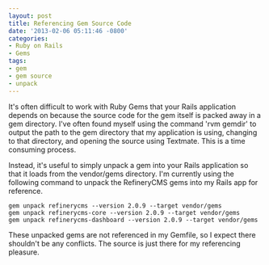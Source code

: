 ```yaml
---
layout: post
title: Referencing Gem Source Code
date: '2013-02-06 05:11:46 -0800'
categories:
- Ruby on Rails
- Gems
tags:
- gem
- gem source
- unpack
---
```


It's often difficult to work with Ruby Gems that your Rails application
depends on because the source code for the gem itself is packed away in a gem
directory. I've often found myself using the command 'rvm gemdir' to output
the path to the gem directory that my application is using, changing to that
directory, and opening the source using Textmate. This is a time consuming
process.

Instead, it's useful to simply unpack a gem into your Rails application so
that it loads from the vendor/gems directory. I'm currently using the
following command to unpack the RefineryCMS gems into my Rails app for
reference.
<!--more-->
``` shell
gem unpack refinerycms --version 2.0.9 --target vendor/gems
gem unpack refinerycms-core --version 2.0.9 --target vendor/gems
gem unpack refinerycms-dashboard --version 2.0.9 --target vendor/gems
```

These unpacked gems are not referenced in my Gemfile, so I expect there
shouldn't be any conflicts. The source is just there for my referencing
pleasure.
